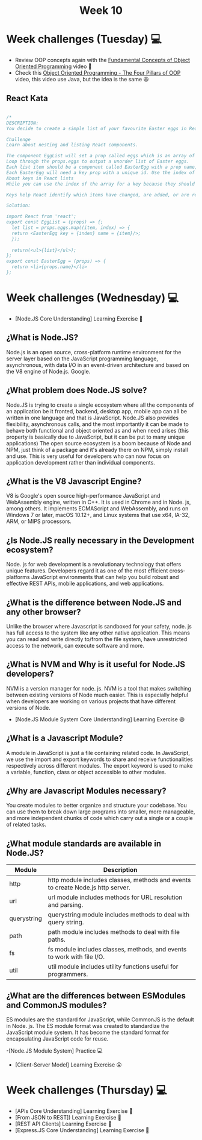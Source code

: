 <h1 align="center">Week 10</h1>



# Week challenges (Tuesday) 💻

- Review OOP concepts again with the [Fundamental Concepts of Object Oriented Programming](https://www.youtube.com/watch?v=m_MQYyJpIjg) video 🥰
- Check this [Object Oriented Programming - The Four Pillars of OOP](https://www.youtube.com/watch?v=1ONhXmQuWP8) video, this video use Java, but the idea is the same 😆

## React Kata

``` typescript

/*
DESCRIPTION:
You decide to create a simple list of your favourite Easter eggs in React.

Challenge
Learn about nesting and listing React components.

The component EggList will set a prop called eggs which is an array of your favourite easter eggs e.g. "Lindt".
Loop through the props.eggs to output a unorder list of Easter eggs.
Each list item should be a component called EasterEgg with a prop name, to render the name in a li tag.
Each EasterEgg will need a key prop with a unique id. Use the index of the array for now.
About keys in React lists
While you can use the index of the array for a key because they should be unique among their siblings. However it is better to use unique values.

Keys help React identify which items have changed, are added, or are removed. Keys should be given to the elements inside the array to give the elements a stable identity.

Solution:

import React from 'react';
export const EggList = (props) => {;
  let list = props.eggs.map((item, index) => {
  return <EasterEgg key = {index} name = {item}/>;      
  });
  
  return(<ul>{list}</ul>);
};
export const EasterEgg = (props) => {
  return <li>{props.name}</li>
};

```

# Week challenges (Wednesday) 💻

- [Node.JS Core Understanding] Learning Exercise 🧠

## ¿What is Node.JS?
Node.js is an open source, cross-platform runtime environment for the server layer based on the JavaScript programming language, asynchronous, with data I/O in an event-driven architecture and based on the V8 engine of Node.js. Google.
## ¿What problem does Node.JS solve?
Node.JS is trying to create a single ecosystem where all the components of an application be it fronted, backend, desktop app, mobile app can all be written in one language and that is JavaScript.
Node.JS also provides flexibility, asynchronous calls, and the most importantly it can be made to behave both functional and object oriented as and when need arises (this property is basically due to JavaScript, but it can be put to many unique applications)
The open source ecosystem is a boom because of Node and NPM, just think of a package and it's already there on NPM, simply install and use. This is very useful for developers who can now focus on application development rather than individual components.
## ¿What is the V8 Javascript Engine?
V8 is Google's open source high-performance JavaScript and WebAssembly engine, written in C++. It is used in Chrome and in Node. js, among others. It implements ECMAScript and WebAssembly, and runs on Windows 7 or later, macOS 10.12+, and Linux systems that use x64, IA-32, ARM, or MIPS processors.
## ¿Is Node.JS really necessary in the Development ecosystem?
Node. js for web development is a revolutionary technology that offers unique features. Developers regard it as one of the most efficient cross-platforms JavaScript environments that can help you build robust and effective REST APIs, mobile applications, and web applications.
## ¿What is the difference between Node.JS and any other browser?
Unlike the browser where Javascript is sandboxed for your safety, node. js has full access to the system like any other native application. This means you can read and write directly to/from the file system, have unrestricted access to the network, can execute software and more.
## ¿What is NVM and Why is it useful for Node.JS developers?
NVM is a version manager for node. js. NVM is a tool that makes switching between existing versions of Node much easier. This is especially helpful when developers are working on various projects that have different versions of Node.
 
 - [Node.JS Module System Core Understanding] Learning Exercise 😃
 
 ## ¿What is a Javascript Module?
A module in JavaScript is just a file containing related code. In JavaScript, we use the import and export keywords to share and receive functionalities respectively across different modules. The export keyword is used to make a variable, function, class or object accessible to other modules.
 ## ¿Why are Javascript Modules necessary?
You create modules to better organize and structure your codebase. You can use them to break down large programs into smaller, more manageable, and more independent chunks of code which carry out a single or a couple of related tasks.
## ¿What module standards are available in Node.JS?

| Module| Description|
| ----- | ---- |
| http | 	http module includes classes, methods and events to create Node.js http server. |
| url | 	url module includes methods for URL resolution and parsing. |
| querystring | querystring module includes methods to deal with query string. |
| path | path module includes methods to deal with file paths. |
| fs | 	fs module includes classes, methods, and events to work with file I/O. |
| util | 	util module includes utility functions useful for programmers. |


## ¿What are the differences between ESModules and CommonJS modules?
ES modules are the standard for JavaScript, while CommonJS is the default in Node. js. The ES module format was created to standardize the JavaScript module system. It has become the standard format for encapsulating JavaScript code for reuse.

-[Node.JS Module System] Practice 💻
- [Client-Server Model] Learning Exercise 😮





# Week challenges (Thursday) 💻

- [APIs Core Understanding] Learning Exercise 🧠
- [From JSON to REST]) Learning Exercise 🧠
- [REST API Clients] Learning Exercise 🧠
- [Express.JS Core Understanding] Learning Exercise 🧠




